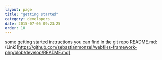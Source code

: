 ```yaml
---
layout: page
title: "getting started"
category: developers
date: 2015-07-05 09:23:25
order: 10
---
```


some getting started instructions you can find in the git repo README.md: (Link)[https://github.com/sebastianmonzel/webfiles-framework-php/blob/develop/README.md]
